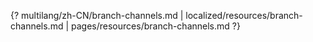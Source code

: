 {? multilang/zh-CN/branch-channels.md | localized/resources/branch-channels.md | pages/resources/branch-channels.md ?}
